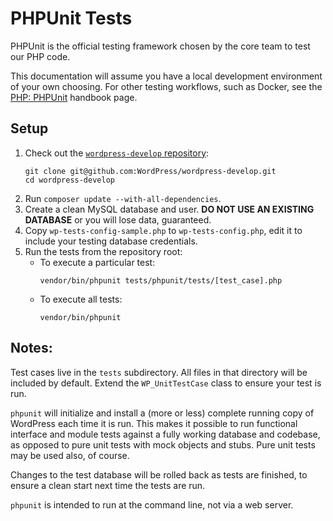 # PHPUnit Tests

PHPUnit is the official testing framework chosen by the core team to test our PHP code.

This documentation will assume you have a local development environment of your own choosing. For other testing workflows, such as Docker, see the [PHP: PHPUnit](https://make.wordpress.org/core/handbook/testing/automated-testing/phpunit/) handbook page.

## Setup

1. Check out the [`wordpress-develop` repository](https://github.com/WordPress/wordpress-develop):
	```
	git clone git@github.com:WordPress/wordpress-develop.git
	cd wordpress-develop
	```
2. Run `composer update --with-all-dependencies`.
3. Create a clean MySQL database and user. **DO NOT USE AN EXISTING DATABASE** or you will lose data, guaranteed.
4. Copy `wp-tests-config-sample.php` to `wp-tests-config.php`, edit it to include your testing database credentials.
5. Run the tests from the repository root:
   - To execute a particular test:
      ```
      vendor/bin/phpunit tests/phpunit/tests/[test_case].php
      ```
   - To execute all tests:
      ```
      vendor/bin/phpunit
      ```

## Notes:

Test cases live in the `tests` subdirectory. All files in that directory will be included by default. Extend the `WP_UnitTestCase` class to ensure your test is run.

`phpunit` will initialize and install a (more or less) complete running copy of WordPress each time it is run. This makes it possible to run functional interface and module tests against a fully working database and codebase, as opposed to pure unit tests with mock objects and stubs. Pure unit tests may be used also, of course.

Changes to the test database will be rolled back as tests are finished, to ensure a clean start next time the tests are run.

`phpunit` is intended to run at the command line, not via a web server.
